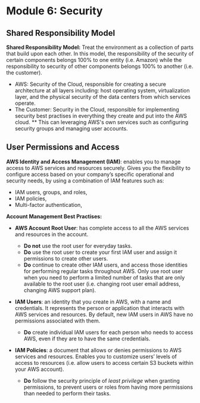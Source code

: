 # Module 6: Security
## Shared Responsibility Model
**Shared Responsibility Model:** Treat the environment as a collection of parts that build upon each other. In this model, the responsibility of the security of certain components belongs 100% to one entity (i.e. Amazon) while the responsibility to security of other components belongs 100% to another (i.e. the customer).
* AWS: Security of the Cloud, responsible for creating a secure architecture at all layers including: host operating system, virtualization layer, and the physical security of the data centers from which services operate. 
* The Customer: Security in the Cloud, responsible for implementing security best practises in everything they create and put into the AWS cloud.
** This can leveraging AWS's own services such as configuring security groups and managing user accounts. 

## User Permissions and Access
**AWS Identity and Access Management (IAM)**: enables you to manage access to AWS services and resources securely. Gives you the flexibility to configure access based on your company’s specific operational and security needs, by using a combination of IAM features such as:
  * IAM users, groups, and roles, 
  * IAM policies, 
  * Multi-factor authentication,

**Account Management Best Practises:**
* **AWS Account Root User**: has complete access to all the AWS services and resources in the account.
  *  **Do not** use the root user for everyday tasks.
  *  **Do** use the root user to create your first IAM user and assign it permissions to create other users.
  *  **Do** continue to create other IAM users, and access those identities for performing regular tasks throughout AWS. Only use root user when you need to perform a limited number of tasks that are only available to the root user (i.e. changing root user email address, changing AWS support plan).

* **IAM Users**: an identity that you create in AWS, with a name and credentials. It represents the person or application that interacts with AWS services and resources. By default, new IAM users in AWS have no permissions associated with them.
  *  **Do** create individual IAM users for each person who needs to access AWS, even if they are to have the same credentials.

* **IAM Policies**: a document that allows or denies permissions to AWS services and resources. Enables you to customize users’ levels of access to resources (i.e. allow users to access certain S3 buckets within your AWS account).
  *  **Do** follow the security principle of _least privilege_ when granting permissions, to prevent users or roles from having more permissions than needed to perform their tasks. 
